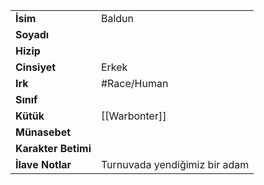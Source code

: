 |  |  |
|---|---|
| **İsim** | Baldun|
| **Soyadı** | |
| **Hizip** | |
| **Cinsiyet** | Erkek|
| **Irk** | #Race/Human|
| **Sınıf** | |
| **Kütük** | [[Warbonter]]|
| **Münasebet** | |
| **Karakter Betimi** | |
| **İlave Notlar** | Turnuvada yendiğimiz bir adam|
